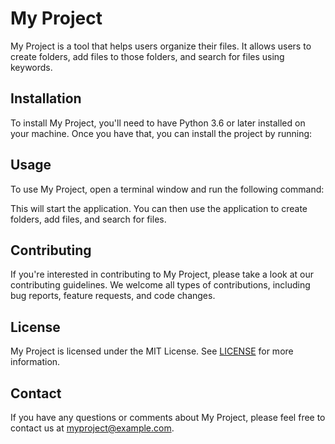 # My Project

My Project is a tool that helps users organize their files. It allows users to create folders, add files to those folders, and search for files using keywords.

## Installation

To install My Project, you'll need to have Python 3.6 or later installed on your machine. Once you have that, you can install the project by running:

## Usage

To use My Project, open a terminal window and run the following command:

This will start the application. You can then use the application to create folders, add files, and search for files.

## Contributing

If you're interested in contributing to My Project, please take a look at our contributing guidelines. We welcome all types of contributions, including bug reports, feature requests, and code changes.

## License

My Project is licensed under the MIT License. See [LICENSE](LICENSE) for more information.

## Contact

If you have any questions or comments about My Project, please feel free to contact us at myproject@example.com.